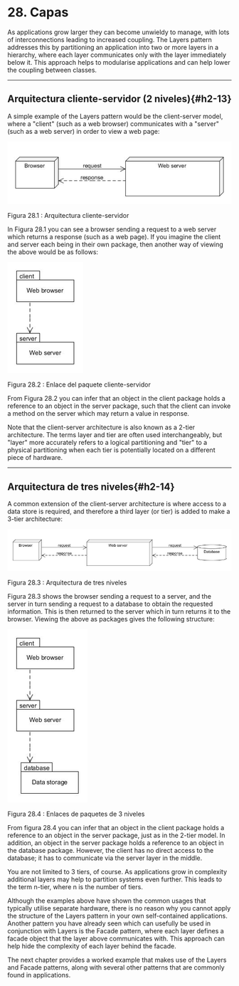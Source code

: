 # 28. Capas  

As applications grow larger they can become unwieldy to manage, with lots of interconnections leading to increased coupling. The Layers pattern addresses this by partitioning an application into two or more layers in a hierarchy, where each layer communicates only with the layer immediately below it. This approach helps to modularise applications and can help lower the coupling between classes.

---

## Arquitectura cliente-servidor (2 niveles){#h2-13}  

A simple example of the Layers pattern would be the client-server model, where a "client" (such as a web browser) communicates with a "server" (such as a web server) in order to view a web page:

![Arquitectura cliente-servidor](../images/000064.jpg)

Figura 28.1 : Arquitectura cliente-servidor

In Figura 28.1 you can see a browser sending a request to a web server which returns a response (such as a web page). If you imagine the client and server each being in their own package, then another way of viewing the above would be as follows:

![Enlace del paquete cliente-servidor](../images/000046.jpg)

Figura 28.2 : Enlace del paquete cliente-servidor

From Figura 28.2 you can infer that an object in the client package holds a reference to an object in the server package, such that the client can invoke a method on the server which may return a value in response.

Note that the client-server architecture is also known as a 2-tier architecture. The terms layer and tier are often used interchangeably, but "layer" more accurately refers to a logical partitioning and "tier" to a physical partitioning when each tier is potentially located on a different piece of hardware.

---

## Arquitectura de tres niveles{#h2-14}

A common extension of the client-server architecture is where access to a data store is required, and therefore a third layer (or tier) is added to make a 3-tier architecture:

![Arquitectura de tres niveles](../images/000030.jpg)

Figura 28.3 : Arquitectura de tres niveles

Figura 28.3 shows the browser sending a request to a server, and the server in turn sending a request to a database to obtain the requested information. This is then returned to the server which in turn returns it to the browser. Viewing the above as packages gives the following structure:

![Enlaces de paquetes de 3 niveles](../images/000013.jpg)

Figura 28.4 : Enlaces de paquetes de 3 niveles

From figura 28.4 you can infer that an object in the client package holds a reference to an object in the server package, just as in the 2-tier model. In addition, an object in the server package holds a reference to an object in the database package. However, the client has no direct access to the database; it has to communicate via the server layer in the middle.

You are not limited to 3 tiers, of course. As applications grow in complexity additional layers may help to partition systems even further. This leads to the term n-tier, where n is the number of tiers.

Although the examples above have shown the common usages that typically utilise separate hardware, there is no reason why you cannot apply the structure of the Layers pattern in your own self-contained applications. Another pattern you have already seen which can usefully be used in conjunction with Layers is the Facade pattern, where each layer defines a facade object that the layer above communicates with. This approach can help hide the complexity of each layer behind the facade.

The next chapter provides a worked example that makes use of the Layers and Facade patterns, along with several other patterns that are commonly found in applications.
